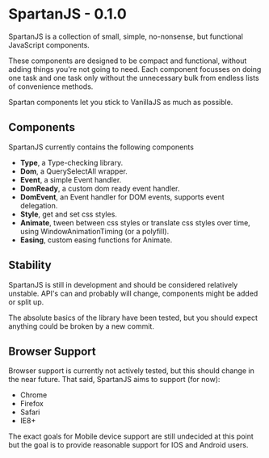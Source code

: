 # SpartanJS - 0.1.0

SpartanJS is a collection of small, simple, no-nonsense, but functional JavaScript components.

These components are designed to be compact and functional, without adding things you're not going to need.
Each component focusses on doing one task and one task only without the unnecessary bulk from endless lists of convenience methods.

Spartan components let you stick to VanillaJS as much as possible.

## Components

SpartanJS currently contains the following components

 - __Type__, a Type-checking library.
 - __Dom__, a QuerySelectAll wrapper.
 - __Event__, a simple Event handler.
 - __DomReady__, a custom dom ready event handler.
 - __DomEvent__, an Event handler for DOM events, supports event delegation.
 - __Style__, get and set css styles.
 - __Animate__, tween between css styles or translate css styles over time, using WindowAnimationTiming (or a polyfill).
 - __Easing__, custom easing functions for Animate.

## Stability

SpartanJS is still in development and should be considered relatively unstable.
API's can and probably will change, components might be added or split up.

The absolute basics of the library have been tested, but you should expect anything could be broken by a new commit.

## Browser Support

Browser support is currently not actively tested, but this should change in the near future.
That said, SpartanJS aims to support (for now):

- Chrome
- Firefox
- Safari
- IE8+

The exact goals for Mobile device support are still undecided at this point but the goal is to provide reasonable support for IOS and Android users.